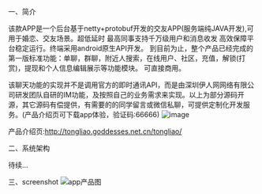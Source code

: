 一、简介

该款APP是一个后台基于netty+protobuf开发的交友APP(服务端纯JAVA开发),可用于婚恋、交友场景。超低延时 最高同事支持千万级用户和消息收发
高效保障平台稳定运行。终端采用android原生API开发。 到目前为止，整个产品已经完成的第一版标准功能：单聊，群聊，附近人搜索，在线用户、社区，充值，解锁(打赏)，提现和个人信息编辑展示等功能模块。 可直接商用。

该聊天功能的实现并不是调用官方的即时通讯API，而是由深圳伊人网网络有限公司研发团队自研的IM功能，及按照自己的业务需求来实现。以上为部分源码开源，其它源码有偿提供，有需要的的同学留言或微信私聊，可提供定制化开发服务。(产品介绍页可下载app体验，验证码:66666) 
![image](https://user-images.githubusercontent.com/9836343/121782873-4d00ac00-cbde-11eb-88fc-56de33d09c1f.png)


产品介绍页:http://tongliao.goddesses.net.cn/tongliao/

二、系统架构

待续...

三、screenshot
![app产品图](https://user-images.githubusercontent.com/9836343/121784304-cfd93500-cbe5-11eb-8272-137de3e5380a.png)
